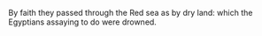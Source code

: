 By faith they passed through the Red sea as by dry land: which the Egyptians assaying to do were drowned.
